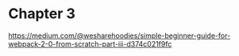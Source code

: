 # Chapter 3

https://medium.com/@wesharehoodies/simple-beginner-guide-for-webpack-2-0-from-scratch-part-iii-d374c021f9fc
